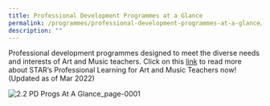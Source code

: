 ```yaml
---
title: Professional Development Programmes at a Glance
permalink: /programmes/professional-development-programmes-at-a-glance/
description: ""
---
```


Professional development programmes designed to meet the diverse needs and interests of Art and Music teachers. Click on this [link](https://joom.ag/ynpd) to read more about STAR’s Professional Learning for Art and Music Teachers now! (Updated as of Mar 2022)

![2.2 PD Progs At A Glance_page-0001](/images/pdprogrammesataglance)